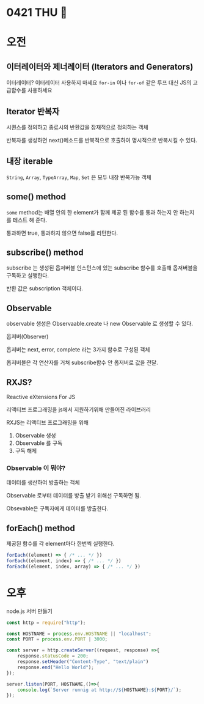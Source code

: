 # 0421 THU 💟

# 오전

## 이터레이터와 제너레이터 (Iterators and Generators)
이터레이터? 
이터레이터 사용하지 마세요 `for-in` 이나 `for-of` 같은 루프 대신 JS의 고급함수를 사용하세요 

## Iterator 반복자
시퀀스를 정의하고 종료시의 반환값을 잠재적으로 정의하는 객체

반복자를 생성하면 next()메소드를 반복적으로 호출하여 명시적으로 반복시킬 수 있다. 

## 내장 iterable
`String`, `Array`, `TypeArray`, `Map`, `Set` 은 모두 내장 반복가능 객체

## some() method
`some` method는 배열 안의 한 element가 함께 제공 된 함수를 통과 하는지 안 하는지를 테스트 해 준다. 

통과하면  true, 통과하지 않으면 false를 리턴한다. 

## subscribe() method

subscribe 는 생성된 옵저버블 인스턴스에 있는 subscribe 함수를 호출해 옵저버블을 구독하고 실행한다. 

반환 값은 subscription 객체이다. 

## Observable

observable 생성은 Observaable.create 나 new Observable 로 생성할 수 있다. 

옵저버(Observer)

옵저버는 next, error, complete 라는 3가지 함수로 구성된 객체

옵저버블은 각 연산자를 거쳐 subscribe함수 안 옵저버로 값을 전달.


## RXJS?
Reactive eXtensions For JS

리액티브 프로그래밍을 js에서 지원하기위해 만들어진 라이브러리

RXJS는 리액티브 프로그래밍을 위해 

1. Observable 생성
2. Observable 를 구독
3. 구독 해제

### Observable 이 뭐야?
데이터를 생산하여 방출하는 객체 

Observable 로부터 데이터를 방출 받기 위해선 구독하면 됨.

Obsevable은 구독자에게 데이터를 방출한다. 

## forEach() method
제공된 함수를 각 element마다 한번씩 실행한다. 

```javascript
forEach((element) => { /* ... */ })
forEach((element, index) => { /* ... */ })
forEach((element, index, array) => { /* ... */ })
```


# 오후 


node.js 서버 만들기 

```javascript
const http = require("http");

const HOSTNAME = process.env.HOSTNAME || "localhost";
const PORT = process.env.PORT | 3000;

const server = http.createServer((request, response) =>{
    response.statusCode = 200;
    response.setHeader("Content-Type", "text/plain")
    response.end("Hello World");
});

server.listen(PORT, HOSTNAME,()=>{
    console.log(`Server runnig at http://${HOSTNAME}:${PORT}/`);
});
```


